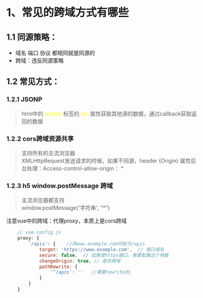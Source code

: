 # 1、常见的跨域方式有哪些
## 1.1 同源策略：
- 域名 端口 协议 都相同就是同源的
- 跨域：违反同源策略

## 1.2 常见方式：
### 1.2.1 JSONP
> html中的 <font color="yellow">scripts</font> 标签的 <font color="yellow">src</font> 属性获取其他源的数据，通过callback获取返回的数据

### 1.2.2 cors跨域资源共享
> 支持所有的主流浏览器\
> XMLHttpRequest发送请求的时候，如果不同源，header {Origin} 属性后台处理：Access-control-allow-origin： * 

### 1.2.3 h5 window.postMessage 跨域
> 主流浏览器都支持\
> window.postMessage('字符串', "*")

注意vue中的跨域：代理proxy，本质上是cors跨域
```javascript
    // vue.config.js
    proxy: {
        '/apis': {    //将www.example.com印射为/apis
            target: 'https://www.example.com',  // 接口域名
            secure: false,  // 如果是https接口，需要配置这个参数
            changeOrigin: true, // 是否跨域
            pathRewrite: {
                '^/apis': ''   //需要rewrite的,
            } 
        }
    }
```